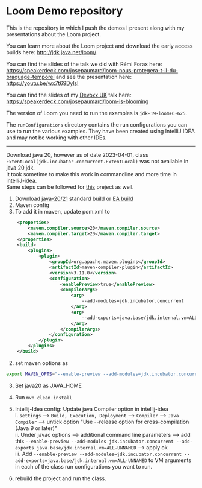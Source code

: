 Loom Demo repository
====================

This is the repository in which I push the demos I present along with my presentations about the Loom project.

You can learn more about the Loom project and download the early access builds here: http://jdk.java.net/loom/

You can find the slides of the talk we did with Rémi Forax here: https://speakerdeck.com/josepaumard/loom-nous-protegera-t-il-du-braquage-temporel and see the presentation here: https://youtu.be/wx7t69DylsI

You can find the slides of my [Devoxx UK](https://www.devoxx.co.uk/) talk here: https://speakerdeck.com/josepaumard/loom-is-blooming

The version of Loom you need to run the examples is `jdk-19-loom+6-625`.

The `runConfigurations` directory contains the run configurations you can use to run the various examples. They have been created using IntelliJ IDEA and may not be working with other IDEs. 

-----------------------------


Download java 20, however as of date 2023-04-01, class `ExtentLocal(jdk.incubator.concurrent.ExtentLocal)` was not available in java 20 jdk.      
It took sometime to make this work in commandline and more time in intelliJ-idea.   
Same steps can be followed for [this](https://github.com/JosePaumard/2022_javaone-loom-livelab) preject as well.   

1. Download [java-20/21](https://adoptium.net/temurin/releases/?version=20) standard build or [EA build](https://jdk.java.net/21/)   
2. Maven config       
1. To add it in maven, update pom.xml to     
```xml
    <properties>
        <maven.compiler.source>20</maven.compiler.source>
        <maven.compiler.target>20</maven.compiler.target>
    </properties>
    <build>
        <plugins>
            <plugin>
                <groupId>org.apache.maven.plugins</groupId>
                <artifactId>maven-compiler-plugin</artifactId>
                <version>3.11.0</version>
                <configuration>
                    <enablePreview>true</enablePreview>
                    <compilerArgs>
                        <arg>
                            --add-modules=jdk.incubator.concurrent
                        </arg>
                        <arg>
                            --add-exports=java.base/jdk.internal.vm=ALL-UNNAMED
                        </arg>
                    </compilerArgs>
                </configuration>
            </plugin>
        </plugins>
    </build>
```

2. set maven options as   
```bash
export MAVEN_OPTS="--enable-preview --add-modules=jdk.incubator.concurrent --add-exports=java.base/jdk.internal.vm=ALL-UNNAMED"
```

3. Set java20 as JAVA_HOME
4. Run `mvn clean install`

3. Intellij-Idea config:   Update java Compiler option in intellij-idea   
i. `settings` --> `Build, Execution, Deployment` --> `Compiler` --> `Java Compiler` --> untick option "Use --release option for cross-compilation (Java 9 or later)"       
ii. Under javac options --> additional command line parameters --> add this `--enable-preview --add-modules jdk.incubator.concurrent --add-exports java.base/jdk.internal.vm=ALL-UNNAMED` --> apply ok   
iii. Add `--enable-preview --add-modules=jdk.incubator.concurrent --add-exports=java.base/jdk.internal.vm=ALL-UNNAMED` to VM arguments in each of the class run configurations you want to run.   

4. rebuild the project and run the class.  
